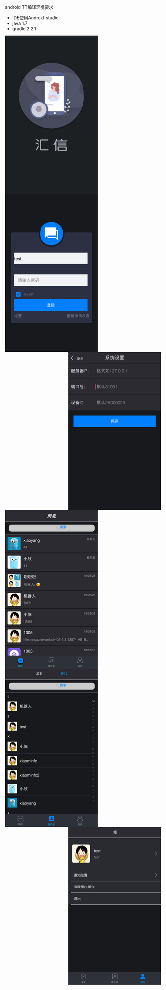 android TT编译环境要求
* IDE使用Android-studio 
* java 1.7
* gradle 2.2.1


<img src="https://github.com/hd1df0011/TeamTalk/blob/master/android/welcome.jpg" width="300" hegiht="150" align=left />
<img src="https://github.com/hd1df0011/TeamTalk/blob/master/android/login.png" width="300" hegiht="150" align=center />
<img src="https://github.com/hd1df0011/TeamTalk/blob/master/android/system_settings.png" width="300" hegiht="150" align=right />




<img src="https://github.com/hd1df0011/TeamTalk/blob/master/android/session.png" width="300" hegiht="150" align=left />
<img src="https://github.com/hd1df0011/TeamTalk/blob/master/android/addressbook.png" width="300" hegiht="150" align=center />
<img src="https://github.com/hd1df0011/TeamTalk/blob/master/android/my.png" width="300" hegiht="150" align=right />





